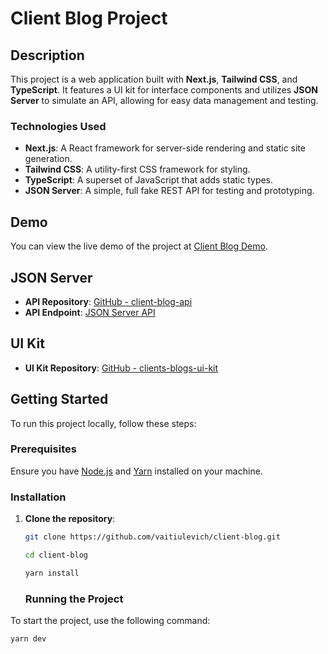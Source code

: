 # Client Blog Project

## Description

This project is a web application built with **Next.js**, **Tailwind CSS**, and **TypeScript**. It features a UI kit for interface components and utilizes **JSON Server** to simulate an API, allowing for easy data management and testing.

### Technologies Used

- **Next.js**: A React framework for server-side rendering and static site generation.
- **Tailwind CSS**: A utility-first CSS framework for styling.
- **TypeScript**: A superset of JavaScript that adds static types.
- **JSON Server**: A simple, full fake REST API for testing and prototyping.

## Demo

You can view the live demo of the project at [Client Blog Demo](https://client-blog-five.vercel.app/en).

## JSON Server

- **API Repository**: [GitHub - client-blog-api](https://github.com/vaitiulevich/client-blog-api)
- **API Endpoint**: [JSON Server API](https://client-blog-api.vercel.app/)

## UI Kit

- **UI Kit Repository**: [GitHub - clients-blogs-ui-kit](https://github.com/vaitiulevich/clients-blogs-ui-kit)

## Getting Started

To run this project locally, follow these steps:

### Prerequisites

Ensure you have [Node.js](https://nodejs.org/) and [Yarn](https://yarnpkg.com/) installed on your machine.

### Installation

1. **Clone the repository**:

   ```bash
   git clone https://github.com/vaitiulevich/client-blog.git
   ```

   ```bash
   cd client-blog
   ```

   ```bash
   yarn install
   ```

   ### Running the Project

To start the project, use the following command:

```bash
yarn dev
```
